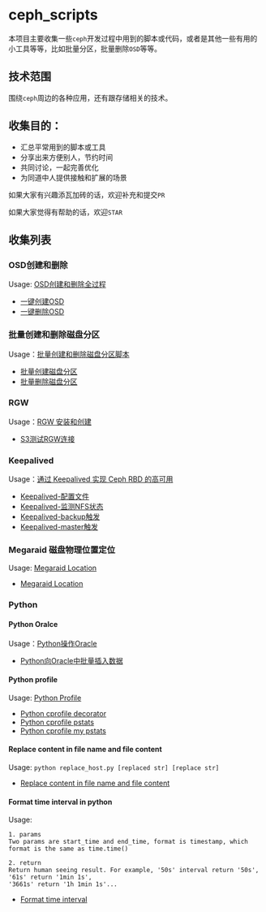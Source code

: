 # ceph_scripts

本项目主要收集一些`ceph`开发过程中用到的脚本或代码，或者是其他一些有用的小工具等等，比如批量分区，批量删除`OSD`等等。

## 技术范围

围绕`ceph`周边的各种应用，还有跟存储相关的技术。

## 收集目的：

* 汇总平常用到的脚本或工具
* 分享出来方便别人，节约时间
* 共同讨论，一起完善优化
* 为同道中人提供接触和扩展的场景

如果大家有兴趣添瓦加砖的话，欢迎补充和提交`PR`

如果大家觉得有帮助的话，欢迎`STAR`

## 收集列表

### OSD创建和删除

Usage: [OSD创建和删除全过程][14]

* [一键创建OSD][1]
* [一键删除OSD][2]

### 批量创建和删除磁盘分区

Usage：[批量创建和删除磁盘分区脚本][15]

* [批量创建磁盘分区][3]
* [批量删除磁盘分区][4]

### RGW

Usage：[RGW 安装和创建][16]

* [S3测试RGW连接][5]

### Keepalived

Usage：[通过 Keepalived 实现 Ceph RBD 的高可用][17]

* [Keepalived-配置文件][6]
* [Keepalived-监测NFS状态][7]
* [Keepalived-backup触发][8]
* [Keepalived-master触发][9]

### Megaraid 磁盘物理位置定位

Usage: [Megaraid Location][21]

* [Megaraid Location][22]

### Python

#### Python Oralce

Usage：[Python操作Oracle][18]

* [Python向Oracle中批量插入数据][9]

#### Python profile

Usage: [Python Profile][19]

* [Python cprofile decorator][11]
* [Python cprofile pstats][12]
* [Python cprofile my pstats][13]

#### Replace content in file name and file content

Usage: `python replace_host.py [replaced str] [replace str]`

* [Replace content in file name and file content][20]

#### Format time interval in python

Usage: 

```
1. params
Two params are start_time and end_time, format is timestamp, which format is the same as time.time()

2. return
Return human seeing result. For example, '50s' interval return '50s', '61s' return '1min 1s', 
'3661s' return '1h 1min 1s'...
```

* [Format time interval][23]

[1]: https://github.com/tony-yin/ceph_scripts/blob/master/ceph/osd/one_step_create_osd.sh
[2]: https://github.com/tony-yin/ceph_scripts/blob/master/ceph/osd/one_step_delete_osd.sh
[3]: https://github.com/tony-yin/ceph_scripts/blob/master/disks/batch_create_disk_partition.py
[4]: https://github.com/tony-yin/ceph_scripts/blob/master/disks/batch_delete_disk_partition.py
[5]: https://github.com/tony-yin/ceph_scripts/blob/master/ceph/rgw/s3test.py
[6]: https://github.com/tony-yin/ceph_scripts/blob/master/keepalived/keepalived.conf
[7]: https://github.com/tony-yin/ceph_scripts/blob/master/keepalived/check_nfs.sh
[8]: https://github.com/tony-yin/ceph_scripts/blob/master/keepalived/ChangeToBackup.sh
[9]: https://github.com/tony-yin/ceph_scripts/blob/master/keepalived/ChangeToMaster.sh
[10]: https://github.com/tony-yin/ceph_scripts/blob/master/python/orcale/batch_insert_oracle.py
[11]: https://github.com/tony-yin/ceph_scripts/blob/master/python/profile/cprofile_decorator.py
[12]: https://github.com/tony-yin/ceph_scripts/blob/master/python/profile/pstats.py
[13]: https://github.com/tony-yin/ceph_scripts/blob/master/python/profile/mypstats.py
[14]: http://www.tony-yin.top/2017/09/27/OSD-Create-And-Delete/
[15]: http://www.tony-yin.top/2017/10/02/Batch-Create-And-Delete-Disk-Partition-Script/
[16]: http://www.tony-yin.top/2017/11/08/Ceph-RGW/
[17]: http://www.tony-yin.top/2017/12/07/RBD-HA/
[18]: http://www.tony-yin.top/2017/09/10/Python-Oracle/
[19]: http://www.tony-yin.top/2017/10/10/Python-Profiler/
[20]: https://github.com/tony-yin/ceph_scripts/blob/master/python/common/replace_host.py
[21]: http://www.tony-yin.top/2018/05/12/Megaraid_Location/
[22]: https://github.com/tony-yin/Megaraid_location
[23]: https://github.com/tony-yin/ceph_scripts/blob/master/python/common/format_time_interval.py
